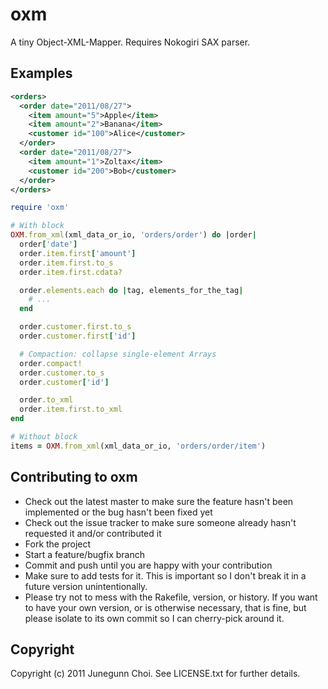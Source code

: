 # oxm

A tiny Object-XML-Mapper. Requires Nokogiri SAX parser.

## Examples
```xml
<orders>
  <order date="2011/08/27">
    <item amount="5">Apple</item>
    <item amount="2">Banana</item>
    <customer id="100">Alice</customer>
  </order>
  <order date="2011/08/27">
    <item amount="1">Zoltax</item>
    <customer id="200">Bob</customer>
  </order>
</orders>
```

```ruby
require 'oxm'

# With block
OXM.from_xml(xml_data_or_io, 'orders/order') do |order|
  order['date']
  order.item.first['amount']
  order.item.first.to_s
  order.item.first.cdata?

  order.elements.each do |tag, elements_for_the_tag|
    # ...
  end

  order.customer.first.to_s
  order.customer.first['id']

  # Compaction: collapse single-element Arrays
  order.compact!
  order.customer.to_s
  order.customer['id']

  order.to_xml
  order.item.first.to_xml
end

# Without block
items = OXM.from_xml(xml_data_or_io, 'orders/order/item')
```

## Contributing to oxm
 
* Check out the latest master to make sure the feature hasn't been implemented or the bug hasn't been fixed yet
* Check out the issue tracker to make sure someone already hasn't requested it and/or contributed it
* Fork the project
* Start a feature/bugfix branch
* Commit and push until you are happy with your contribution
* Make sure to add tests for it. This is important so I don't break it in a future version unintentionally.
* Please try not to mess with the Rakefile, version, or history. If you want to have your own version, or is otherwise necessary, that is fine, but please isolate to its own commit so I can cherry-pick around it.

## Copyright

Copyright (c) 2011 Junegunn Choi. See LICENSE.txt for
further details.

